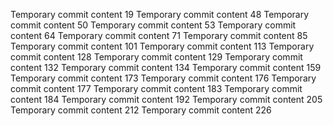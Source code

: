 Temporary commit content 19
Temporary commit content 48
Temporary commit content 50
Temporary commit content 53
Temporary commit content 64
Temporary commit content 71
Temporary commit content 85
Temporary commit content 101
Temporary commit content 113
Temporary commit content 128
Temporary commit content 129
Temporary commit content 132
Temporary commit content 134
Temporary commit content 159
Temporary commit content 173
Temporary commit content 176
Temporary commit content 177
Temporary commit content 183
Temporary commit content 184
Temporary commit content 192
Temporary commit content 205
Temporary commit content 212
Temporary commit content 226
